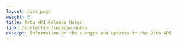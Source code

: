 ```yaml
---
layout: docs_page
weight: 6
title: Okta API Release Notes
link: /collection/release-notes
excerpt: Information on the changes and updates in the Okta API
---
```

